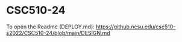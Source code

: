 # CSC510-24

To open the Readme (DEPLOY.md):
https://github.ncsu.edu/csc510-s2022/CSC510-24/blob/main/DESIGN.md

